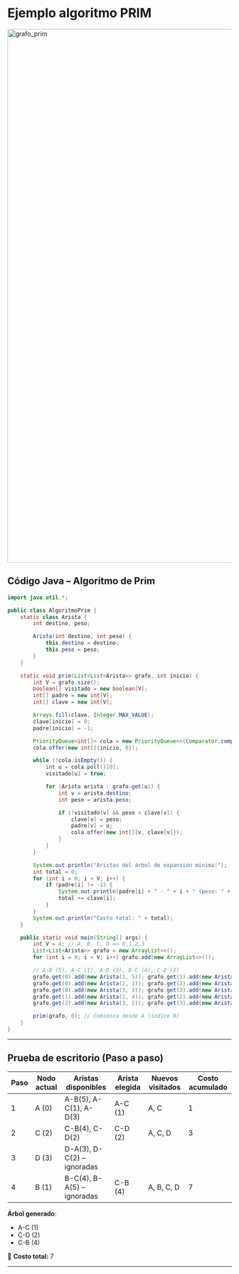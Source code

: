 # Ejemplo algoritmo PRIM
<img width="1600" height="1200" alt="grafo_prim" src="https://github.com/user-attachments/assets/478dff28-9fcf-4639-a585-1e425b37032b" />


##  Código Java – Algoritmo de Prim

```java
import java.util.*;

public class AlgoritmoPrim {
    static class Arista {
        int destino, peso;

        Arista(int destino, int peso) {
            this.destino = destino;
            this.peso = peso;
        }
    }

    static void prim(List<List<Arista>> grafo, int inicio) {
        int V = grafo.size();
        boolean[] visitado = new boolean[V];
        int[] padre = new int[V];
        int[] clave = new int[V];

        Arrays.fill(clave, Integer.MAX_VALUE);
        clave[inicio] = 0;
        padre[inicio] = -1;

        PriorityQueue<int[]> cola = new PriorityQueue<>(Comparator.comparingInt(a -> a[1]));
        cola.offer(new int[]{inicio, 0});

        while (!cola.isEmpty()) {
            int u = cola.poll()[0];
            visitado[u] = true;

            for (Arista arista : grafo.get(u)) {
                int v = arista.destino;
                int peso = arista.peso;

                if (!visitado[v] && peso < clave[v]) {
                    clave[v] = peso;
                    padre[v] = u;
                    cola.offer(new int[]{v, clave[v]});
                }
            }
        }

        System.out.println("Aristas del árbol de expansión mínima:");
        int total = 0;
        for (int i = 0; i < V; i++) {
            if (padre[i] != -1) {
                System.out.println(padre[i] + " - " + i + " (peso: " + clave[i] + ")");
                total += clave[i];
            }
        }
        System.out.println("Costo total: " + total);
    }

    public static void main(String[] args) {
        int V = 4; // A, B, C, D => 0,1,2,3
        List<List<Arista>> grafo = new ArrayList<>();
        for (int i = 0; i < V; i++) grafo.add(new ArrayList<>());

        // A-B (5), A-C (1), A-D (3), B-C (4), C-D (2)
        grafo.get(0).add(new Arista(1, 5)); grafo.get(1).add(new Arista(0, 5));
        grafo.get(0).add(new Arista(2, 1)); grafo.get(2).add(new Arista(0, 1));
        grafo.get(0).add(new Arista(3, 3)); grafo.get(3).add(new Arista(0, 3));
        grafo.get(1).add(new Arista(2, 4)); grafo.get(2).add(new Arista(1, 4));
        grafo.get(2).add(new Arista(3, 2)); grafo.get(3).add(new Arista(2, 2));

        prim(grafo, 0); // Comienza desde A (índice 0)
    }
}
```

---

##  Prueba de escritorio (Paso a paso)

| Paso | Nodo actual | Aristas disponibles        | Arista elegida | Nuevos visitados | Costo acumulado |
| ---- | ----------- | -------------------------- | -------------- | ---------------- | --------------- |
| 1    | A (0)       | A-B(5), A-C(1), A-D(3)     | A-C (1)        | A, C             | 1               |
| 2    | C (2)       | C-B(4), C-D(2)             | C-D (2)        | A, C, D          | 3               |
| 3    | D (3)       | D-A(3), D-C(2) – ignoradas |                |                  |                 |
| 4    | B (1)       | B-C(4), B-A(5) – ignoradas | C-B (4)        | A, B, C, D       | 7               |

 **Árbol generado**:

* A-C (1)
* C-D (2)
* C-B (4)

🎯 **Costo total:** 7

---

